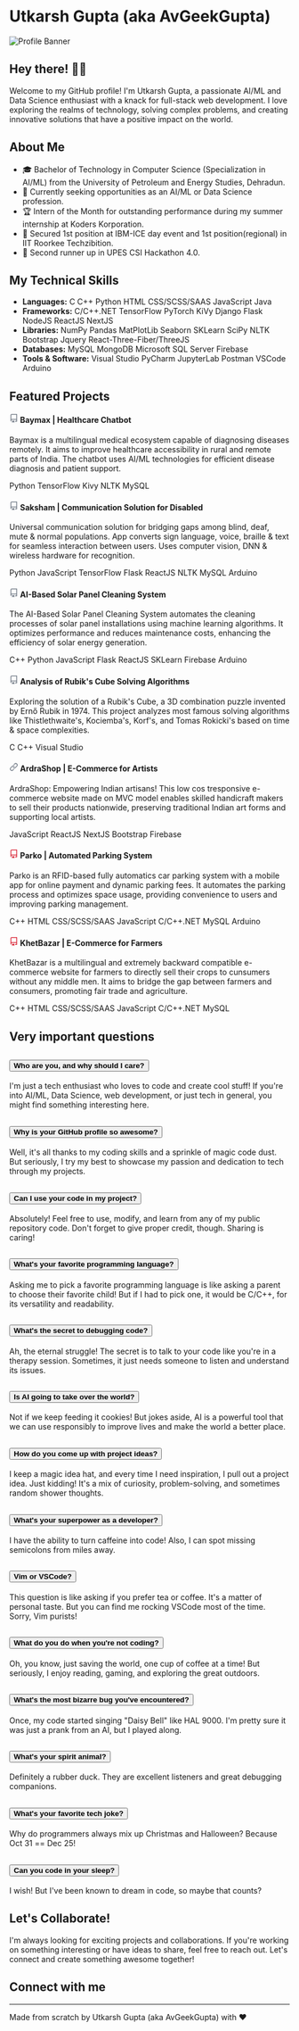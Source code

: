 <link href="https://cdn.jsdelivr.net/npm/bootstrap@5.3.0/dist/css/bootstrap.min.css" rel="stylesheet">
<link rel="stylesheet" href="https://cdnjs.cloudflare.com/ajax/libs/font-awesome/5.15.3/css/all.min.css">

<script src="https://cdn.jsdelivr.net/npm/bootstrap@5.3.0/dist/js/bootstrap.bundle.min.js"></script>

# Utkarsh Gupta (aka AvGeekGupta)

![Profile Banner](link_to_profile_banner_image)

## Hey there! 👋🏽

Welcome to my GitHub profile! I'm Utkarsh Gupta, a passionate AI/ML and Data Science enthusiast with a knack for full-stack web development. I love exploring the realms of technology, solving complex problems, and creating innovative solutions that have a positive impact on the world.

## About Me

- 🎓 Bachelor of Technology in Computer Science (Specialization in AI/ML) from the University of Petroleum and Energy Studies, Dehradun.
- 💼 Currently seeking opportunities as an AI/ML or Data Science profession.
- 🏆 Intern of the Month for outstanding performance during my summer internship at Koders Korporation.
- 🥇 Secured 1st position at IBM-ICE day event and 1st position(regional) in IIT Roorkee Techzibition.
- 🥉 Second runner up in UPES CSI Hackathon 4.0.

## My Technical Skills

- **Languages:**
  <span class="badge rounded-pill bg-primary"> C </span>
  <span class="badge rounded-pill bg-primary"> C++ </span>
  <span class="badge rounded-pill bg-primary"> Python </span> 
  <span class="badge rounded-pill bg-primary"> HTML </span>
  <span class="badge rounded-pill bg-primary"> CSS/SCSS/SAAS </span>
  <span class="badge rounded-pill bg-primary"> JavaScript </span>
  <span class="badge rounded-pill bg-primary"> Java </span>
- **Frameworks:**
  <span class="badge rounded-pill bg-success"> C/C++.NET </span>
  <span class="badge rounded-pill bg-success"> TensorFlow </span>
  <span class="badge rounded-pill bg-success"> PyTorch </span>
  <span class="badge rounded-pill bg-success"> KiVy </span>
  <span class="badge rounded-pill bg-success"> Django </span>
  <span class="badge rounded-pill bg-success"> Flask </span>
  <span class="badge rounded-pill bg-success"> NodeJS </span>
  <span class="badge rounded-pill bg-success"> ReactJS </span>
  <span class="badge rounded-pill bg-success"> NextJS </span>
- **Libraries:**
  <span class="badge rounded-pill bg-danger"> NumPy </span>
  <span class="badge rounded-pill bg-danger"> Pandas </span>
  <span class="badge rounded-pill bg-danger"> MatPlotLib </span>
  <span class="badge rounded-pill bg-danger"> Seaborn </span>
  <span class="badge rounded-pill bg-danger"> SKLearn </span>
  <span class="badge rounded-pill bg-danger"> SciPy </span>
  <span class="badge rounded-pill bg-danger"> NLTK </span>
  <span class="badge rounded-pill bg-danger"> Bootstrap </span>
  <span class="badge rounded-pill bg-danger"> Jquery </span>
  <span class="badge rounded-pill bg-danger"> React-Three-Fiber/ThreeJS </span>
- **Databases:**
  <span class="badge rounded-pill bg-warning text-dark"> MySQL </span>
  <span class="badge rounded-pill bg-warning text-dark"> MongoDB </span>
  <span class="badge rounded-pill bg-warning text-dark"> Microsoft SQL Server </span>
  <span class="badge rounded-pill bg-warning text-dark"> Firebase </span>
- **Tools & Software:**
  <span class="badge rounded-pill bg-info text-dark"> Visual Studio </span>
  <span class="badge rounded-pill bg-info text-dark"> PyCharm </span>
  <span class="badge rounded-pill bg-info text-dark"> JupyterLab </span>
  <span class="badge rounded-pill bg-info text-dark"> Postman </span>
  <span class="badge rounded-pill bg-info text-dark"> VSCode </span>
  <span class="badge rounded-pill bg-info text-dark"> Arduino </span>

## Featured Projects

<div class="row mb-4">
    <div class="col-md-6">
        <div class="card shadow text-white bg-dark mb-3">
            <div class="card-body">
                <div class="card-title mb-3">
                    <a href="https://github.com/AvGeekGupta/Baymax" target="_blank" style="text-decoration: none;">
                        <h4>
                            <svg aria-hidden="true" height="16" viewBox="0 0 16 16" version="1.1" width="16" data-view-component="true" style="color:white;"><path fill="#7d8590" d="M2 2.5A2.5 2.5 0 0 1 4.5 0h8.75a.75.75 0 0 1 .75.75v12.5a.75.75 0 0 1-.75.75h-2.5a.75.75 0 0 1 0-1.5h1.75v-2h-8a1 1 0 0 0-.714 1.7.75.75 0 1 1-1.072 1.05A2.495 2.495 0 0 1 2 11.5Zm10.5-1h-8a1 1 0 0 0-1 1v6.708A2.486 2.486 0 0 1 4.5 9h8ZM5 12.25a.25.25 0 0 1 .25-.25h3.5a.25.25 0 0 1 .25.25v3.25a.25.25 0 0 1-.4.2l-1.45-1.087a.249.249 0 0 0-.3 0L5.4 15.7a.25.25 0 0 1-.4-.2Z"></path></svg> 
                            <span class="text-success"> Baymax | Healthcare Chatbot </span>
                        </h4>
                    </a>
                </div>
                <p class="card-text">
                    Baymax is a multilingual medical ecosystem capable of diagnosing diseases remotely. It aims to improve healthcare accessibility in rural and remote parts of India. The chatbot uses AI/ML technologies for efficient disease diagnosis and patient support.
                </p>
                <div>
                    <span class="badge rounded-pill bg-primary"> Python </span>
                    <span class="badge rounded-pill bg-success"> TensorFlow </span>
                    <span class="badge rounded-pill bg-success"> Kivy </span>
                    <span class="badge rounded-pill bg-danger"> NLTK </span>
                    <span class="badge rounded-pill bg-warning text-dark"> MySQL </span>
                </div>
            </div>
        </div>
    </div>
    <div class="col-md-6">
        <div class="card shadow text-white bg-dark mb-3">
            <div class="card-body">
                <div class="card-title mb-3">
                    <a href="https://github.com/AvGeekGupta/Project-Saksham-POC" target="_blank" style="text-decoration: none;">
                    <h4>
                        <svg aria-hidden="true" height="16" viewBox="0 0 16 16" version="1.1" width="16" data-view-component="true" class="" style="color:white;"><path fill="#7d8590" d="M2 2.5A2.5 2.5 0 0 1 4.5 0h8.75a.75.75 0 0 1 .75.75v12.5a.75.75 0 0 1-.75.75h-2.5a.75.75 0 0 1 0-1.5h1.75v-2h-8a1 1 0 0 0-.714 1.7.75.75 0 1 1-1.072 1.05A2.495 2.495 0 0 1 2 11.5Zm10.5-1h-8a1 1 0 0 0-1 1v6.708A2.486 2.486 0 0 1 4.5 9h8ZM5 12.25a.25.25 0 0 1 .25-.25h3.5a.25.25 0 0 1 .25.25v3.25a.25.25 0 0 1-.4.2l-1.45-1.087a.249.249 0 0 0-.3 0L5.4 15.7a.25.25 0 0 1-.4-.2Z"></path></svg> 
                        <span class="text-success"> Saksham | Communication Solution for Disabled </span>
                    </h4>
                    </a>
                </div>
                <p class="card-text">
                    Universal communication solution for bridging gaps among blind, deaf, mute & normal populations. App converts sign language, voice, braille & text for seamless interaction between users. Uses computer vision, DNN & wireless hardware for recognition.
                </p>
                <div>
                    <span class="badge rounded-pill bg-primary"> Python </span>
                    <span class="badge rounded-pill bg-primary"> JavaScript </span>
                    <span class="badge rounded-pill bg-success"> TensorFlow </span>
                    <span class="badge rounded-pill bg-success"> Flask </span>
                    <span class="badge rounded-pill bg-success"> ReactJS </span>
                    <span class="badge rounded-pill bg-danger"> NLTK </span>
                    <span class="badge rounded-pill bg-warning text-dark"> MySQL </span>
                    <span class="badge rounded-pill bg-info text-dark"> Arduino </span>
                </div>
            </div>
        </div>
    </div>
    <div class="col-md-6">
        <div class="card shadow text-white bg-dark mb-3">
            <div class="card-body">
                <div class="card-title mb-3">
                    <a href="https://github.com/AvGeekGupta/Solar-panel-maintenance-system" target="_blank" style="text-decoration: none;">
                    <h4>
                        <svg aria-hidden="true" height="16" viewBox="0 0 16 16" version="1.1" width="16" data-view-component="true" class="" style="color:white;"><path fill="#7d8590" d="M2 2.5A2.5 2.5 0 0 1 4.5 0h8.75a.75.75 0 0 1 .75.75v12.5a.75.75 0 0 1-.75.75h-2.5a.75.75 0 0 1 0-1.5h1.75v-2h-8a1 1 0 0 0-.714 1.7.75.75 0 1 1-1.072 1.05A2.495 2.495 0 0 1 2 11.5Zm10.5-1h-8a1 1 0 0 0-1 1v6.708A2.486 2.486 0 0 1 4.5 9h8ZM5 12.25a.25.25 0 0 1 .25-.25h3.5a.25.25 0 0 1 .25.25v3.25a.25.25 0 0 1-.4.2l-1.45-1.087a.249.249 0 0 0-.3 0L5.4 15.7a.25.25 0 0 1-.4-.2Z"></path></svg> 
                        <span class="text-success"> AI-Based Solar Panel Cleaning System </span>
                    </h4>
                    </a>
                </div>
                <p class="card-text">
                    The AI-Based Solar Panel Cleaning System automates the cleaning processes of solar panel installations using machine learning algorithms. It optimizes performance and reduces maintenance costs, enhancing the efficiency of solar energy generation.
                </p>
                <div>
                    <span class="badge rounded-pill bg-primary"> C++ </span>
                    <span class="badge rounded-pill bg-primary"> Python </span>
                    <span class="badge rounded-pill bg-primary"> JavaScript </span>
                    <span class="badge rounded-pill bg-success"> Flask </span>
                    <span class="badge rounded-pill bg-success"> ReactJS </span>
                    <span class="badge rounded-pill bg-danger"> SKLearn </span>
                    <span class="badge rounded-pill bg-warning text-dark"> Firebase </span>
                    <span class="badge rounded-pill bg-info text-dark"> Arduino </span>
                </div>
            </div>
        </div>
    </div>
    <div class="col-md-6">
        <div class="card shadow text-white bg-dark mb-3">
            <div class="card-body">
                <div class="card-title mb-3">
                    <a href="https://github.com/AvGeekGupta/AnalysisofRubiksCubeSolvingAlgorithm" target="_blank" style="text-decoration: none;">
                    <h4>
                        <svg aria-hidden="true" height="16" viewBox="0 0 16 16" version="1.1" width="16" data-view-component="true"><path fill="#7d8590" d="M2 2.5A2.5 2.5 0 0 1 4.5 0h8.75a.75.75 0 0 1 .75.75v12.5a.75.75 0 0 1-.75.75h-2.5a.75.75 0 0 1 0-1.5h1.75v-2h-8a1 1 0 0 0-.714 1.7.75.75 0 1 1-1.072 1.05A2.495 2.495 0 0 1 2 11.5Zm10.5-1h-8a1 1 0 0 0-1 1v6.708A2.486 2.486 0 0 1 4.5 9h8ZM5 12.25a.25.25 0 0 1 .25-.25h3.5a.25.25 0 0 1 .25.25v3.25a.25.25 0 0 1-.4.2l-1.45-1.087a.249.249 0 0 0-.3 0L5.4 15.7a.25.25 0 0 1-.4-.2Z"></path></svg> 
                        <span class="text-success"> Analysis of Rubik's Cube Solving Algorithms </span>
                    </h4>
                    </a>
                </div>
                <p class="card-text">
                    Exploring the solution of a Rubik's Cube, a 3D combination puzzle invented by Ernő Rubik in 1974. This project analyzes most famous solving algorithms like Thistlethwaite's, Kociemba's, Korf's, and Tomas Rokicki's based on time & space complexities.
                </p>
                <div>
                    <span class="badge rounded-pill bg-primary"> C </span>
                    <span class="badge rounded-pill bg-primary"> C++ </span>
                    <span class="badge rounded-pill bg-info text-dark"> Visual Studio </span>
                </div>
            </div>
        </div>
    </div>
    <div class="col-md-6">
        <div class="card shadow text-white bg-dark mb-3">
            <div class="card-body">
                <div class="card-title mb-3">
                    <a href="https://ardrashop.com" target="_blank" style="text-decoration: none;">
                    <h4>
                        <svg aria-hidden="true" height="16" viewBox="0 0 16 16" version="1.1" width="16" data-view-component="true"><path fill="#7d8590" d="m7.775 3.275 1.25-1.25a3.5 3.5 0 1 1 4.95 4.95l-2.5 2.5a3.5 3.5 0 0 1-4.95 0 .751.751 0 0 1 .018-1.042.751.751 0 0 1 1.042-.018 1.998 1.998 0 0 0 2.83 0l2.5-2.5a2.002 2.002 0 0 0-2.83-2.83l-1.25 1.25a.751.751 0 0 1-1.042-.018.751.751 0 0 1-.018-1.042Zm-4.69 9.64a1.998 1.998 0 0 0 2.83 0l1.25-1.25a.751.751 0 0 1 1.042.018.751.751 0 0 1 .018 1.042l-1.25 1.25a3.5 3.5 0 1 1-4.95-4.95l2.5-2.5a3.5 3.5 0 0 1 4.95 0 .751.751 0 0 1-.018 1.042.751.751 0 0 1-1.042.018 1.998 1.998 0 0 0-2.83 0l-2.5 2.5a1.998 1.998 0 0 0 0 2.83Z"></path></svg>
                        <span class="text-success"> ArdraShop | E-Commerce for Artists </span>
                    </h4>
                    </a>
                </div>
                <p class="card-text">
                    ArdraShop: Empowering Indian artisans! This low cos tresponsive e-commerce website made on MVC model enables skilled handicraft makers to sell their products nationwide, preserving traditional Indian art forms and supporting local artists.
                </p>
                <div>
                    <span class="badge rounded-pill bg-primary"> JavaScript </span>
                    <span class="badge rounded-pill bg-success"> ReactJS </span>
                    <span class="badge rounded-pill bg-success"> NextJS </span>
                    <span class="badge rounded-pill bg-danger"> Bootstrap </span>
                    <span class="badge rounded-pill bg-warning text-dark"> Firebase </span>
                </div>
            </div>
        </div>
    </div>
    <div class="col-md-6">
        <div class="card shadow text-white bg-dark mb-3">
            <div class="card-body">
                <div class="card-title mb-3">
                    <a target="_blank" style="text-decoration: none;">
                    <h4>
                        <svg aria-hidden="true" height="16" viewBox="0 0 16 16" version="1.1" width="16" data-view-component="true"><path fill="#dc3545" d="M2 2.5A2.5 2.5 0 0 1 4.5 0h8.75a.75.75 0 0 1 .75.75v12.5a.75.75 0 0 1-.75.75h-2.5a.75.75 0 0 1 0-1.5h1.75v-2h-8a1 1 0 0 0-.714 1.7.75.75 0 1 1-1.072 1.05A2.495 2.495 0 0 1 2 11.5Zm10.5-1h-8a1 1 0 0 0-1 1v6.708A2.486 2.486 0 0 1 4.5 9h8ZM5 12.25a.25.25 0 0 1 .25-.25h3.5a.25.25 0 0 1 .25.25v3.25a.25.25 0 0 1-.4.2l-1.45-1.087a.249.249 0 0 0-.3 0L5.4 15.7a.25.25 0 0 1-.4-.2Z"></path></svg> 
                        <span class="text-success"> Parko | Automated Parking System </span>
                    </h4>
                    </a>
                </div>
                <p class="card-text">
                    Parko is an RFID-based fully automatics car parking system with a mobile app for online payment and dynamic parking fees. It automates the parking process and optimizes space usage, providing convenience to users and improving parking management.
                </p>
                <div>
                    <span class="badge rounded-pill bg-primary"> C++ </span>
                    <span class="badge rounded-pill bg-primary"> HTML </span>
                    <span class="badge rounded-pill bg-primary"> CSS/SCSS/SAAS </span>
                    <span class="badge rounded-pill bg-primary"> JavaScript </span>
                    <span class="badge rounded-pill bg-success"> C/C++.NET </span>
                    <span class="badge rounded-pill bg-warning text-dark"> MySQL </span>
                    <span class="badge rounded-pill bg-info text-dark"> Arduino </span>
                </div>
            </div>
        </div>
    </div>
    <div class="col-md-6">
        <div class="card shadow text-white bg-dark mb-3">
            <div class="card-body">
                <div class="card-title mb-3">
                    <a target="_blank" style="text-decoration: none;">
                    <h4>
                        <svg aria-hidden="true" height="16" viewBox="0 0 16 16" version="1.1" width="16" data-view-component="true"><path fill="#dc3545" d="M2 2.5A2.5 2.5 0 0 1 4.5 0h8.75a.75.75 0 0 1 .75.75v12.5a.75.75 0 0 1-.75.75h-2.5a.75.75 0 0 1 0-1.5h1.75v-2h-8a1 1 0 0 0-.714 1.7.75.75 0 1 1-1.072 1.05A2.495 2.495 0 0 1 2 11.5Zm10.5-1h-8a1 1 0 0 0-1 1v6.708A2.486 2.486 0 0 1 4.5 9h8ZM5 12.25a.25.25 0 0 1 .25-.25h3.5a.25.25 0 0 1 .25.25v3.25a.25.25 0 0 1-.4.2l-1.45-1.087a.249.249 0 0 0-.3 0L5.4 15.7a.25.25 0 0 1-.4-.2Z"></path></svg> 
                        <span class="text-success"> KhetBazar | E-Commerce for Farmers </span>
                    </h4>
                    </a>
                </div>
                <p class="card-text">
                    KhetBazar is a multilingual and extremely backward compatible e-commerce website for farmers to directly sell their crops to cunsumers without any middle men. It aims to bridge the gap between farmers and consumers, promoting fair trade and agriculture.
                </p>
                <div>
                    <span class="badge rounded-pill bg-primary"> C++ </span>
                    <span class="badge rounded-pill bg-primary"> HTML </span>
                    <span class="badge rounded-pill bg-primary"> CSS/SCSS/SAAS </span>
                    <span class="badge rounded-pill bg-primary"> JavaScript </span>
                    <span class="badge rounded-pill bg-success"> C/C++.NET </span>
                    <span class="badge rounded-pill bg-warning text-dark"> MySQL </span>
                </div>
            </div>
        </div>
    </div>
</div>

## Very important questions

<div class="accordion accordion-flush mb-4">
    <div class="accordion-item">
        <h2 class="accordion-header" id="Q1">
            <button class="accordion-button collapsed" type="button" data-bs-toggle="collapse" data-bs-target="#A1" aria-expanded="false" aria-controls="A1">
                <strong> Who are you, and why should I care? </strong>
            </button>
        </h2>
        <div id="A1" class="accordion-collapse collapse" aria-labelledby="Q1">
            <div class="accordion-body">
                I'm just a tech enthusiast who loves to code and create cool stuff! If you're into AI/ML, Data Science, web development, or just tech in general, you might find something interesting here.
            </div>
        </div>
    </div>
    <div class="accordion-item">
        <h2 class="accordion-header" id="Q2">
            <button class="accordion-button collapsed" type="button" data-bs-toggle="collapse" data-bs-target="#A2" aria-expanded="false" aria-controls="A2">
                <strong> Why is your GitHub profile so awesome? </strong>
            </button>
        </h2>
        <div id="A2" class="accordion-collapse collapse" aria-labelledby="Q2">
            <div class="accordion-body">
                Well, it's all thanks to my coding skills and a sprinkle of magic code dust. But seriously, I try my best to showcase my passion and dedication to tech through my projects.
            </div>
        </div>
    </div>
    <div class="accordion-item">
        <h2 class="accordion-header" id="Q3">
            <button class="accordion-button collapsed" type="button" data-bs-toggle="collapse" data-bs-target="#A3" aria-expanded="false" aria-controls="A3">
                <strong> Can I use your code in my project? </strong>
            </button>
        </h2>
        <div id="A3" class="accordion-collapse collapse" aria-labelledby="Q3">
            <div class="accordion-body">
                Absolutely! Feel free to use, modify, and learn from any of my public repository code. Don't forget to give proper credit, though. Sharing is caring!
            </div>
        </div>
    </div>
    <div class="accordion-item">
        <h2 class="accordion-header" id="Q4">
            <button class="accordion-button collapsed" type="button" data-bs-toggle="collapse" data-bs-target="#A4" aria-expanded="false" aria-controls="A4">
                <strong> What's your favorite programming language? </strong>
            </button>
        </h2>
        <div id="A4" class="accordion-collapse collapse" aria-labelledby="Q4">
            <div class="accordion-body">
                Asking me to pick a favorite programming language is like asking a parent to choose their favorite child! But if I had to pick one, it would be C/C++, for its versatility and readability.
            </div>
        </div>
    </div>
    <div class="accordion-item">
        <h2 class="accordion-header" id="Q5">
            <button class="accordion-button collapsed" type="button" data-bs-toggle="collapse" data-bs-target="#A5" aria-expanded="false" aria-controls="A5">
                <strong> What's the secret to debugging code? </strong>
            </button>
        </h2>
        <div id="A5" class="accordion-collapse collapse" aria-labelledby="Q5">
            <div class="accordion-body">
                Ah, the eternal struggle! The secret is to talk to your code like you're in a therapy session. Sometimes, it just needs someone to listen and understand its issues.
            </div>
        </div>
    </div>
    <div class="accordion-item">
        <h2 class="accordion-header" id="Q6">
            <button class="accordion-button collapsed" type="button" data-bs-toggle="collapse" data-bs-target="#A6" aria-expanded="false" aria-controls="A6">
                <strong> Is AI going to take over the world? </strong>
            </button>
        </h2>
        <div id="A6" class="accordion-collapse collapse" aria-labelledby="Q6">
            <div class="accordion-body">
                Not if we keep feeding it cookies! But jokes aside, AI is a powerful tool that we can use responsibly to improve lives and make the world a better place.
            </div>
        </div>
    </div>
    <div class="accordion-item">
        <h2 class="accordion-header" id="Q7">
            <button class="accordion-button collapsed" type="button" data-bs-toggle="collapse" data-bs-target="#A7" aria-expanded="false" aria-controls="A7">
                <strong> How do you come up with project ideas? </strong>
            </button>
        </h2>
        <div id="A7" class="accordion-collapse collapse" aria-labelledby="Q7">
            <div class="accordion-body">
                I keep a magic idea hat, and every time I need inspiration, I pull out a project idea. Just kidding! It's a mix of curiosity, problem-solving, and sometimes random shower thoughts.
            </div>
        </div>
    </div>
    <div class="accordion-item">
        <h2 class="accordion-header" id="Q8">
            <button class="accordion-button collapsed" type="button" data-bs-toggle="collapse" data-bs-target="#A8" aria-expanded="false" aria-controls="A8">
                <strong> What's your superpower as a developer? </strong>
            </button>
        </h2>
        <div id="A8" class="accordion-collapse collapse" aria-labelledby="Q8">
            <div class="accordion-body">
                I have the ability to turn caffeine into code! Also, I can spot missing semicolons from miles away.
            </div>
        </div>
    </div>
    <div class="accordion-item">
        <h2 class="accordion-header" id="Q9">
            <button class="accordion-button collapsed" type="button" data-bs-toggle="collapse" data-bs-target="#A9" aria-expanded="false" aria-controls="A9">
                <strong> Vim or VSCode? </strong>
            </button>
        </h2>
        <div id="A9" class="accordion-collapse collapse" aria-labelledby="Q9">
            <div class="accordion-body">
                This question is like asking if you prefer tea or coffee. It's a matter of personal taste. But you can find me rocking VSCode most of the time. Sorry, Vim purists!
            </div>
        </div>
    </div>
    <div class="accordion-item">
        <h2 class="accordion-header" id="Q10">
            <button class="accordion-button collapsed" type="button" data-bs-toggle="collapse" data-bs-target="#A10" aria-expanded="false" aria-controls="A10">
                <strong> What do you do when you're not coding? </strong>
            </button>
        </h2>
        <div id="A10" class="accordion-collapse collapse" aria-labelledby="Q10">
            <div class="accordion-body">
                Oh, you know, just saving the world, one cup of coffee at a time! But seriously, I enjoy reading, gaming, and exploring the great outdoors.
            </div>
        </div>
    </div>
    <div class="accordion-item">
        <h2 class="accordion-header" id="Q11">
            <button class="accordion-button collapsed" type="button" data-bs-toggle="collapse" data-bs-target="#A11" aria-expanded="false" aria-controls="A11">
                <strong> What's the most bizarre bug you've encountered? </strong>
            </button>
        </h2>
        <div id="A11" class="accordion-collapse collapse" aria-labelledby="Q11">
            <div class="accordion-body">
                Once, my code started singing "Daisy Bell" like HAL 9000. I'm pretty sure it was just a prank from an AI, but I played along.
            </div>
        </div>
    </div>
    <div class="accordion-item">
        <h2 class="accordion-header" id="Q12">
            <button class="accordion-button collapsed" type="button" data-bs-toggle="collapse" data-bs-target="#A12" aria-expanded="false" aria-controls="A12">
                <strong> What's your spirit animal? </strong>
            </button>
        </h2>
        <div id="A12" class="accordion-collapse collapse" aria-labelledby="Q12">
            <div class="accordion-body">
                Definitely a rubber duck. They are excellent listeners and great debugging companions.
            </div>
        </div>
    </div>
    <div class="accordion-item">
        <h2 class="accordion-header" id="Q13">
            <button class="accordion-button collapsed" type="button" data-bs-toggle="collapse" data-bs-target="#A13" aria-expanded="false" aria-controls="A13">
                <strong> What's your favorite tech joke? </strong>
            </button>
        </h2>
        <div id="A13" class="accordion-collapse collapse" aria-labelledby="Q13">
            <div class="accordion-body">
                Why do programmers always mix up Christmas and Halloween? Because Oct 31 == Dec 25!
            </div>
        </div>
    </div>
    <div class="accordion-item">
        <h2 class="accordion-header" id="Q14">
            <button class="accordion-button collapsed" type="button" data-bs-toggle="collapse" data-bs-target="#A14" aria-expanded="false" aria-controls="A14">
                <strong> Can you code in your sleep? </strong>
            </button>
        </h2>
        <div id="A14" class="accordion-collapse collapse" aria-labelledby="Q14">
            <div class="accordion-body">
                I wish! But I've been known to dream in code, so maybe that counts?
            </div>
        </div>
    </div>
</div>


## Let's Collaborate!

I'm always looking for exciting projects and collaborations. If you're working on something interesting or have ideas to share, feel free to reach out. Let's connect and create something awesome together!

<footer class="footer mt-auto py-3 bg-light text-center">
    <div class="container mb-4">
        <div class="row justify-content-center">
            <div class="col-12">
                <h2>
                    Connect with me
                </h2>
            </div>
            <div class="col">
                <a href="https://twitter.com/avgeekgupta" target="_blank" class="text-dark"><i class="fab fa-twitter fa-2x mx-2"></i></a>
                <a href="https://www.linkedin.com/in/avgeekgupta" target="_blank" class="text-dark"><i class="fab fa-linkedin fa-2x mx-2"></i></a>
                <a href="https://www.kaggle.com/avgeekgupta" target="_blank" class="text-dark"><i class="fab fa-kaggle fa-2x mx-2"></i></a>
                <a href="https://avgeekgupta.me" target="_blank" class="text-dark"><i class="fas fa-globe fa-2x mx-2"></i></a>
                <a href="mailto:u8karshgupta@gmail.com" class="text-dark"><i class="fas fa-envelope fa-2x mx-2"></i></a>
                <a href="tel:+918938914511" class="text-dark"><i class="fas fa-phone fa-2x mx-2"></i></a>
            </div>
        </div>
    </div>
    <hr class="bg-black">
    <div class="col-12 mt-4">
        <span class="text-muted">
            Made from scratch by Utkarsh Gupta (aka AvGeekGupta) with ❤️
        </span>
    </div>
</footer>
